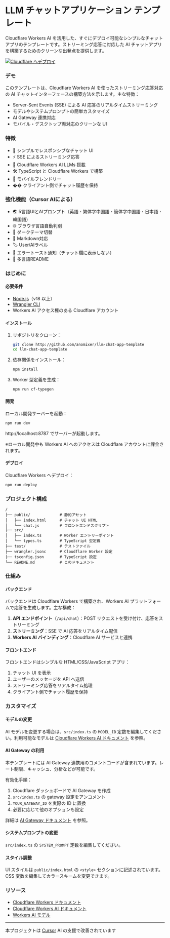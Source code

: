 # LLM チャットアプリケーション テンプレート

Cloudflare Workers AI を活用した、すぐにデプロイ可能なシンプルなチャットアプリのテンプレートです。ストリーミング応答に対応した AI チャットアプリを構築するためのクリーンな出発点を提供します。

[![Cloudflare へデプロイ](https://deploy.workers.cloudflare.com/button)](https://deploy.workers.cloudflare.com/?url=https://github.com/cloudflare/templates/tree/main/llm-chat-app-template)

<!-- dash-content-start -->

### デモ

このテンプレートは、Cloudflare Workers AI を使ったストリーミング応答対応の AI チャットインターフェースの構築方法を示します。主な特徴：

- Server-Sent Events (SSE) による AI 応答のリアルタイムストリーミング
- モデルやシステムプロンプトの簡単カスタマイズ
- AI Gateway 連携対応
- モバイル・デスクトップ両対応のクリーンな UI

### 特徴

- 💬 シンプルでレスポンシブなチャット UI
- ⚡ SSE によるストリーミング応答
- 🧠 Cloudflare Workers AI LLMs 搭載
- 🛠️ TypeScript と Cloudflare Workers で構築
- 📱 モバイルフレンドリー
- �� クライアント側でチャット履歴を保持

### 強化機能（Cursor AIによる）

- 🌏 5言語UIとAIプロンプト（英語・繁体字中国語・簡体字中国語・日本語・韓国語）
- 🌐 ブラウザ言語自動判別
- 🌙 ダークテーマ切替
- 📝 Markdown対応
- 🏷️ User/AIラベル
- 🚨 エラートースト通知（チャット欄に表示しない）
- 📄 多言語README
<!-- dash-content-end -->

### はじめに

#### 必要条件

- [Node.js](https://nodejs.org/)（v18 以上）
- [Wrangler CLI](https://developers.cloudflare.com/workers/wrangler/install-and-update/)
- Workers AI アクセス権のある Cloudflare アカウント

#### インストール

1. リポジトリをクローン：

   ```bash
   git clone http://github.com/anomixer/llm-chat-app-template
   cd llm-chat-app-template
   ```

2. 依存関係をインストール：

   ```bash
   npm install
   ```

3. Worker 型定義を生成：
   ```bash
   npm run cf-typegen
   ```

#### 開発

ローカル開発サーバーを起動：

```bash
npm run dev
```

http://localhost:8787 でサーバーが起動します。

※ローカル開発中も Workers AI へのアクセスは Cloudflare アカウントに課金されます。

#### デプロイ

Cloudflare Workers へデプロイ：

```bash
npm run deploy
```

### プロジェクト構成

```
/
├── public/             # 静的アセット
│   ├── index.html      # チャット UI HTML
│   └── chat.js         # フロントエンドスクリプト
├── src/
│   ├── index.ts        # Worker エントリーポイント
│   └── types.ts        # TypeScript 型定義
├── test/               # テストファイル
├── wrangler.jsonc      # Cloudflare Worker 設定
├── tsconfig.json       # TypeScript 設定
└── README.md           # このドキュメント
```

### 仕組み

#### バックエンド

バックエンドは Cloudflare Workers で構築され、Workers AI プラットフォームで応答を生成します。主な構成：

1. **API エンドポイント**（`/api/chat`）：POST リクエストを受け付け、応答をストリーミング
2. **ストリーミング**：SSE で AI 応答をリアルタイム配信
3. **Workers AI バインディング**：Cloudflare AI サービスと連携

#### フロントエンド

フロントエンドはシンプルな HTML/CSS/JavaScript アプリ：

1. チャット UI を表示
2. ユーザーのメッセージを API へ送信
3. ストリーミング応答をリアルタイム処理
4. クライアント側でチャット履歴を保持

### カスタマイズ

#### モデルの変更

AI モデルを変更する場合は、`src/index.ts` の `MODEL_ID` 定数を編集してください。利用可能なモデルは [Cloudflare Workers AI ドキュメント](https://developers.cloudflare.com/workers-ai/models/) を参照。

#### AI Gateway の利用

本テンプレートには AI Gateway 連携用のコメントコードが含まれています。レート制限、キャッシュ、分析などが可能です。

有効化手順：

1. Cloudflare ダッシュボードで AI Gateway を作成
2. `src/index.ts` の gateway 設定をアンコメント
3. `YOUR_GATEWAY_ID` を実際の ID に置換
4. 必要に応じて他のオプションも設定

詳細は [AI Gateway ドキュメント](https://developers.cloudflare.com/ai-gateway/) を参照。

#### システムプロンプトの変更

`src/index.ts` の `SYSTEM_PROMPT` 定数を編集してください。

#### スタイル調整

UI スタイルは `public/index.html` の `<style>` セクションに記述されています。CSS 変数を編集してカラースキームを変更できます。

### リソース

- [Cloudflare Workers ドキュメント](https://developers.cloudflare.com/workers/)
- [Cloudflare Workers AI ドキュメント](https://developers.cloudflare.com/workers-ai/)
- [Workers AI モデル](https://developers.cloudflare.com/workers-ai/models/) 

---

本プロジェクトは [Cursor](https://github.com/cursor/cursor) AI の支援で改善されています 